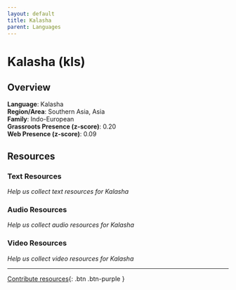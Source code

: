 ```yaml
---
layout: default
title: Kalasha
parent: Languages
---
```


# Kalasha (kls)

## Overview

**Language**: Kalasha  
**Region/Area**: Southern Asia, Asia  
**Family**: Indo-European  
**Grassroots Presence (z-score)**: 0.20  
**Web Presence (z-score)**: 0.09  

## Resources

### Text Resources
*Help us collect text resources for Kalasha*

### Audio Resources
*Help us collect audio resources for Kalasha*

### Video Resources
*Help us collect video resources for Kalasha*

---

[Contribute resources](https://forms.office.com/e/1SfLJx3u1r){: .btn .btn-purple }

